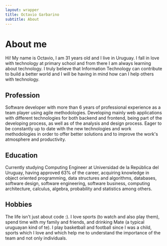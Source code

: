```yaml
---
layout: wrapper
title: Octavio Garbarino
subtitle: About
---
```

# About me

Hi! My name is Octavio, I am 31 years old and I live in Uruguay. I fall in love with technology at primary school and from there I am always learning about technology. I truly believe that Information Technology can contribute to build a better world and I will be having in mind how can I help others with technology.

## Profession

Software developer with more than 6 years of professional experience as a team player using agile methodologies. Developing mainly web applications with different technologies for both backend and frontend, being part of the developing process, as well as of the analysis and design process. Eager to be constantly up to date with the new technologies and work methodologies in order to offer better solutions and to improve the work's atmosphere and productivity.

## Education

Currently studying Computing Engineer at Universidad de la República del Uruguay, having approved 63% of the career, acquiring knowledge in object oriented programming, data structures and algorithms, databases, software design, software engineering, software business, computing architecture, calculus, algebra, probability and statistics among others.

## Hobbies

The life isn't just about code :). I love sports (to watch and also play them), spend time with my family and friends, and drinking Mate (a typical uruguayan kind of te). I play basketball and football since I was a child, sports which I love and which help me to understand the importance of the team and not only individuals.
